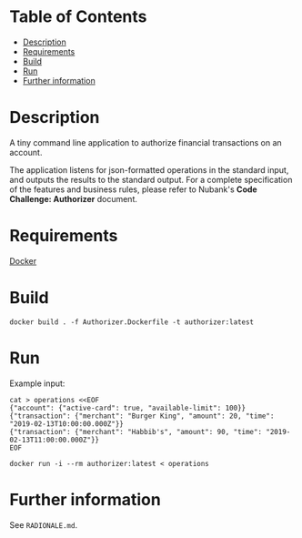 # Table of Contents

- [Description](#org660c44c)
- [Requirements](#org678f369)
- [Build](#orge90a2a4)
- [Run](#org0bfd422)
- [Further information](#org9d90e82)


<a id="org660c44c"></a>

# Description

A tiny command line application to authorize financial transactions on an account.

The application listens for json-formatted operations in the standard input, and outputs the results to the standard output. For a complete specification of the features and business rules, please refer to Nubank's **Code Challenge: Authorizer** document.


<a id="org678f369"></a>

# Requirements

[Docker](https://www.docker.com/)


<a id="orge90a2a4"></a>

# Build

```shell
docker build . -f Authorizer.Dockerfile -t authorizer:latest
```


<a id="org0bfd422"></a>

# Run

Example input:

```shell
cat > operations <<EOF
{"account": {"active-card": true, "available-limit": 100}}
{"transaction": {"merchant": "Burger King", "amount": 20, "time": "2019-02-13T10:00:00.000Z"}}
{"transaction": {"merchant": "Habbib's", "amount": 90, "time": "2019-02-13T11:00:00.000Z"}}
EOF
```

```shell
docker run -i --rm authorizer:latest < operations
```


<a id="org9d90e82"></a>

# Further information

See `RADIONALE.md`.
